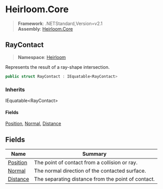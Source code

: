 # Heirloom.Core

> **Framework**: .NETStandard,Version=v2.1  
> **Assembly**: [Heirloom.Core][0]  

## RayContact

> **Namespace**: [Heirloom][0]  

Represents the result of a ray-shape intersection.

```cs
public struct RayContact : IEquatable<RayContact>
```

### Inherits

IEquatable\<RayContact>

#### Fields

[Position][1], [Normal][2], [Distance][3]

## Fields

| Name          | Summary                                            |
|---------------|----------------------------------------------------|
| [Position][1] | The point of contact from a collision or ray.      |
| [Normal][2]   | The normal direction of the contacted surface.     |
| [Distance][3] | The separating distance from the point of contact. |

[0]: ../../Heirloom.Core.md
[1]: RayContact/Position.md
[2]: RayContact/Normal.md
[3]: RayContact/Distance.md
